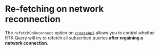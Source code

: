 # Re-fetching on network reconnection

The `refetchOnReconnect` option on [`createApi`](../../1-RTK%20Query%20API/createApi.md) allows you to control whether RTK Query will try to refetch all subscribed queries **after regaining a network connection**.
